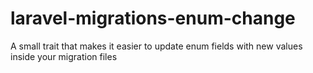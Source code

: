 # laravel-migrations-enum-change
A small trait that makes it easier to update enum fields with new values inside your migration files
